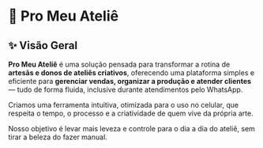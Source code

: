 # 🧵 Pro Meu Ateliê

## ✨ Visão Geral

**Pro Meu Ateliê** é uma solução pensada para transformar a rotina de **artesãs e donos de ateliês criativos**, oferecendo uma plataforma simples e eficiente para **gerenciar vendas, organizar a produção e atender clientes** — tudo de forma fluida, inclusive durante atendimentos pelo WhatsApp.

Criamos uma ferramenta intuitiva, otimizada para o uso no celular, que respeita o tempo, o processo e a criatividade de quem vive da própria arte.

Nosso objetivo é levar mais leveza e controle para o dia a dia do ateliê, sem tirar a beleza do fazer manual.

